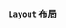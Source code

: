 ### `Layout` 布局

<ClientOnly>
<template>
  <ShowComponent label="例子1">
    <template #component-body>
      <ShowComponentItem position="vertical">
        <smile-layout>
          <smile-header class="demo-header">Header</smile-header>
          <smile-content class="demo-content">Content</smile-content>
          <smile-footer class="demo-footer">Footer</smile-footer>
        </smile-layout>
      </ShowComponentItem>
    </template>
  <template #component-code>

  ```vue
  <smile-layout>
    <smile-header class="header">Header</smile-header>
    <smile-content class="content">Content</smile-content>
    <smile-footer class="footer">Footer</smile-footer>
  </smile-layout>
  ```
  </template>
  </ShowComponent>
  <ShowComponent label="例子2">
    <template #component-body>
      <ShowComponentItem position="vertical">
        <smile-layout>
          <smile-header class="demo-header">Header</smile-header>
          <smile-layout>
            <smile-aside class="demo-aside">Aside</smile-aside>
            <smile-content class="demo-content">Content</smile-content>
          </smile-layout>
          <smile-footer class="demo-footer">Footer</smile-footer>
        </smile-layout>
      </ShowComponentItem>
    </template>
  <template #component-code>

  ```vue
  
  <smile-layout>
    <smile-header class="demo-header">Header</smile-header>
    <smile-layout>
      <smile-aside class="demo-aside">Aside</smile-aside>
      <smile-content class="demo-content">Content</smile-content>
    </smile-layout>
    <smile-footer class="demo-footer">Footer</smile-footer>
  </smile-layout>
  ```
  </template>
  </ShowComponent>
  <ShowComponent label="例子3">
    <template #component-body>
      <ShowComponentItem position="vertical">
        <smile-layout>
          <smile-aside class="demo-aside">Aside</smile-aside>
          <smile-layout>
            <smile-header class="demo-header">Header</smile-header>
            <smile-content class="demo-content">Content</smile-content>
            <smile-footer class="demo-footer">Footer</smile-footer>
          </smile-layout>
        </smile-layout>
      </ShowComponentItem>
    </template>
  <template #component-code>

  ```vue
  
  <smile-layout>
    <smile-aside class="demo-aside">Aside</smile-aside>
    <smile-layout>
      <smile-header class="demo-header">Header</smile-header>
      <smile-content class="demo-content">Content</smile-content>
      <smile-footer class="demo-footer">Footer</smile-footer>
    </smile-layout>
  </smile-layout>
  ```
  </template>
  </ShowComponent>
</template>
</ClientOnly>

<style lang="scss" scoped>
.demo-header,
.demo-footer {
  background-color: #7dbcea;
  color: #fff;
  text-align: center;
  line-height: 60px;
}
.demo-content {
  background-color: rgba(16, 142, 233, 1);
  color: #fff;
  text-align: center;
  line-height: 120px;
}
.demo-aside {
  color: #fff;
  text-align: center;
  line-height: 120px;
  background-color: #3ba0e9;
}
</style>

